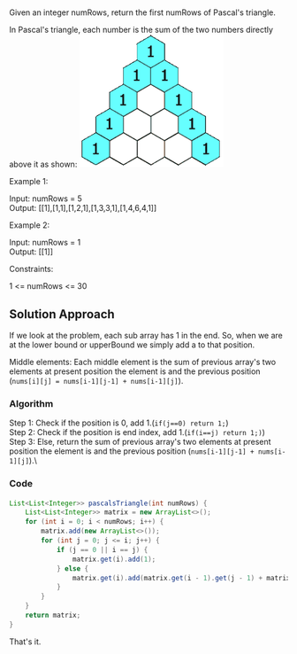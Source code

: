 
#

Given an integer numRows, return the first numRows of Pascal's triangle.

In Pascal's triangle, each number is the sum of the two numbers directly above it as shown:
![alt text](PascalTriangleAnimated2.gif)

Example 1:

Input: numRows = 5\
Output: [[1],[1,1],[1,2,1],[1,3,3,1],[1,4,6,4,1]]

Example 2:

Input: numRows = 1\
Output: [[1]]

Constraints:

1 <= numRows <= 30

## Solution Approach

If we look at the problem, each sub array has 1 in the end. So, when we are at the lower bound or upperBound we simply add a to that position.

Middle elements: Each middle element is the sum of previous array's two elements at present position the element is and the previous position (`nums[i][j] = nums[i-1][j-1] + nums[i-1][j]`).

### Algorithm

Step 1: Check if the position is 0, add 1.(`if(j==0) return 1;`)\
Step 2: Check if the position is end index, add 1.(`if(i==j) return 1;)`)\
Step 3: Else, return the sum of previous array's two elements at present position the element is and the previous position (`nums[i-1][j-1] + nums[i-1][j]`).\

### Code

```java
List<List<Integer>> pascalsTriangle(int numRows) {
    List<List<Integer>> matrix = new ArrayList<>();
    for (int i = 0; i < numRows; i++) {
        matrix.add(new ArrayList<>());
        for (int j = 0; j <= i; j++) {
            if (j == 0 || i == j) {
                matrix.get(i).add(1);
            } else {
                matrix.get(i).add(matrix.get(i - 1).get(j - 1) + matrix.get(i - 1).get(j));
            }
        }
    }
    return matrix;
}
```

That's it.
